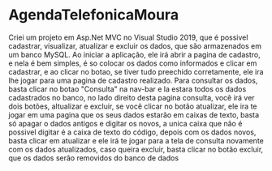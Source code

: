 # AgendaTelefonicaMoura
Criei um projeto em Asp.Net MVC no Visual Studio 2019, que é possivel cadastrar, visualizar, atualizar e excluir os dados, que são armazenados em um banco MySQL.
Ao iniciar a aplicação, ele irá abrir a pagina de cadastro, e nela é bem simples, é so colocar os dados como informados e clicar em cadastrar, e ao clicar no botao, se tiver tudo preechido corretamente, ele ira lhe jogar para uma pagina de cadastro realizado. Para consultar os dados, basta clicar no botao "Consulta" na nav-bar e la estara todos os dados cadastrados no banco, no lado direito desta pagina consulta, você irá ver dois botões, altualizar e excluir, se você clicar no botão atualizar, ele ira te jogar em uma pagina que  os seus dados estarão em caixas de texto, basta só apagar o dados antigos e digitar os novos, a unica caixa que não é possivel digitar é a caixa de texto do código, depois com os dados novos, basta clicar em atualizar e ele irá te jogar para a tela de consulta novamente com os dados atualizados, caso queira excluir, basta clicar no botão excluir, que os dados serão removidos do banco de dados
